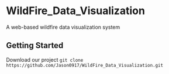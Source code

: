 # WildFire_Data_Visualization
A web-based wildfire data visualization system

## Getting Started

Download our project
```git clone https://github.com/Jason0917/WildFire_Data_Visualization.git```

